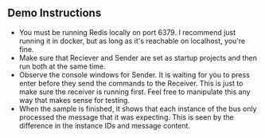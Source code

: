 ## Demo Instructions
- You must be running Redis locally on port 6379. I recommend just running it in docker, but as long as it's reachable on localhost, you're fine.
- Make sure that Reciever and Sender are set as startup projects and then run both at the same time.
- Observe the console windows for Sender. It is waiting for you to press enter before they send the commands to the Receiver. This is just to make sure the receiver is running first. Feel free to manipulate this any way that makes sense for testing.
- When the sample is finished, it shows that each instance of the bus only processed the message that it was expecting. This is seen by the difference in the instance IDs and message content.